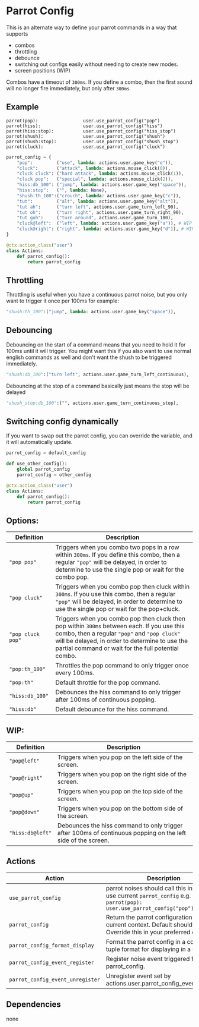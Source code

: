 # Parrot Config

This is an alternate way to define your parrot commands in a way that supports
- combos
- throttling
- debounce
- switching out configs easily without needing to create new modes.
- screen positions (WIP)

Combos have a timeout of `300ms`. If you define a combo, then the first sound will no longer fire immediately, but only after `300ms`.

## Example

```talon
parrot(pop):                 user.use_parrot_config("pop")
parrot(hiss):                user.use_parrot_config("hiss")
parrot(hiss:stop):           user.use_parrot_config("hiss_stop")
parrot(shush):               user.use_parrot_config("shush")
parrot(shush:stop):          user.use_parrot_config("shush_stop")
parrot(cluck):               user.use_parrot_config("cluck")
```

```py
parrot_config = {
    "pop":         ("use", lambda: actions.user.game_key("e")),
    "cluck":       ("attack", lambda: actions.mouse_click(0)),
    "cluck cluck": ("hard attack", lambda: actions.mouse_click(1)),
    "cluck pop":   ("special", lambda: actions.mouse_click(2)),
    "hiss:db_100": ("jump", lambda: actions.user.game_key("space")),
    "hiss:stop":   ("", lambda: None),
    "shush:th_100":("crouch", lambda: actions.user.game_key("c")),
    "tut":         ("alt", lambda: actions.user.game_key("alt")),
    "tut ah":      ("turn left", actions.user.game_turn_left_90),
    "tut oh":      ("turn right", actions.user.game_turn_right_90),
    "tut guh":     ("turn around", actions.user.game_turn_180),
    "cluck@left":  ("left", lambda: actions.user.game_key("a")), # WIP
    "cluck@right": ("right", lambda: actions.user.game_key("d")), # WIP
}

@ctx.action_class("user")
class Actions:
    def parrot_config():
        return parrot_config
```

## Throttling
Throttling is useful when you have a continuous parrot noise, but you only want to trigger it once per 100ms for example:
```py
"shush:th_100":("jump", lambda: actions.user.game_key("space")),
```

## Debouncing
Debouncing on the start of a command means that you need to hold it for 100ms until it will trigger. You might want this if you also want to use normal english commands as well and don't want the shush to be triggered immediately.
```py
"shush:db_100":("turn left", actions.user.game_turn_left_continuous),
```

Debouncing at the stop of a command basically just means the stop will be delayed
```py
"shush_stop:db_100":("", actions.user.game_turn_continuous_stop),
```

## Switching config dynamically
If you want to swap out the parrot config, you can override the variable, and it will automatically update.

```py
parrot_config = default_config

def use_other_config():
    global parrot_config
    parrot_config = other_config

@ctx.action_class("user")
class Actions:
    def parrot_config():
        return parrot_config
```

## Options:
| Definition | Description |
|------------|-------------|
| `"pop pop"` | Triggers when you combo two pops in a row within `300ms`. If you define this combo, then a regular `"pop"` will be delayed, in order to determine to use the single pop or wait for the combo pop. |
| `"pop cluck"` | Triggers when you combo pop then cluck within `300ms`. If you use this combo, then a regular `"pop"` will be delayed, in order to determine to use the single pop or wait for the pop+cluck. |
| `"pop cluck pop"` | Triggers when you combo pop then cluck then pop within `300ms` between each. If you use this combo, then a regular `"pop"` and `"pop cluck"` will be delayed, in order to determine to use the partial command or wait for the full potential combo. |
| `"pop:th_100"` | Throttles the pop command to only trigger once every 100ms. |
| `"pop:th"` | Default throttle for the pop command. |
| `"hiss:db_100"` | Debounces the hiss command to only trigger after 100ms of continuous popping. |
| `"hiss:db"` | Default debounce for the hiss command. |

## WIP:
| Definition | Description |
|------------|-------------|
| `"pop@left"` | Triggers when you pop on the left side of the screen. |
| `"pop@right"` | Triggers when you pop on the right side of the screen. |
| `"pop@up"` | Triggers when you pop on the top side of the screen. |
| `"pop@down"` | Triggers when you pop on the bottom side of the screen. |
| `"hiss:db@left"` | Debounces the hiss command to only trigger after 100ms of continuous popping on the left side of the screen. |

## Actions
| Action | Description |
| --- | --- |
| `use_parrot_config` | parrot noises should call this in order to use current `parrot_config` e.g. `parrot(pop): user.use_parrot_config("pop")` |
| `parrot_config` | Return the parrot configuration for the current context. Default should be `{}`. Override this in your preferred contexts. |
| `parrot_config_format_display` | Format the parrot config in a convenient tuple format for displaying in a UI. |
| `parrot_config_event_register` | Register noise event triggered from parrot_config. |
| `parrot_config_event_unregister` | Unregister event set by actions.user.parrot_config_event_register |

## Dependencies
none